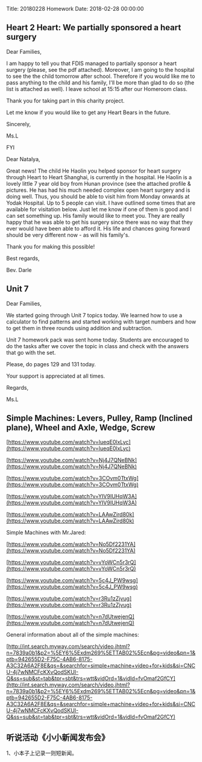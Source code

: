 Title: 20180228 Homework
Date: 2018-02-28 00:00:00


## Heart 2 Heart: We partially sponsored a heart surgery

Dear Families,



I am happy to tell you that FDIS managed to partially sponsor a heart surgery (please, see the pdf attached). Moreover, I am going to the hospital to see the the child tomorrow after school. Therefore if you would like me to pass anything to the child and his family, I'll be more than glad to do so (the list is attached as well). I leave school at 15:15 after our Homeroom class.



Thank you for taking part in this charity project.



Let me know if you would like to get any Heart Bears in the future.



Sincerely,

Ms.L





FYI



Dear Natalya,





Great news!  The child He Haolin you helped sponsor for heart surgery through Heart to Heart Shanghai, is currently in the hospital.  He Haolin is a lovely little 7 year old boy from Hunan province (see the attached profile & pictures. He has had his much needed complex open heart surgery and is doing well.  Thus, you should be able to visit him from Monday onwards at Yodak Hospital.  Up to 5 people can visit.  I have outlined some times that are available for visitation below.  Just let me know if one of them is good and I can set something up.  His family would like to meet you.  They are really happy that he was able to get  his surgery since there was no way that they ever would have been able to afford it.  His life and chances going forward should be very different now - as will his family's.



 



Thank you for making this possible!



 



Best regards,  



Bev. Darle

## Unit 7

Dear Families,



We started going through Unit 7 topics today. We learned how to use a calculator to find patterns and started working with target numbers and how to get them in three rounds using addition and subtraction. 



Unit 7 homework pack was sent home today. Students are encouraged to do the tasks after we cover the topic in class and check with the answers that go with the set. 



Please, do pages 129 and 131 today.



Your support is appreciated at all times.



Regards,

Ms.L

##  Simple Machines: Levers, Pulley, Ramp (Inclined plane), Wheel and Axle, Wedge, Screw

[https://www.youtube.com/watch?v=lueqE0lxLyc](https://www.youtube.com/watch?v=lueqE0lxLyc)



[https://www.youtube.com/watch?v=Nj4J7QNeBNk](https://www.youtube.com/watch?v=Nj4J7QNeBNk)



[https://www.youtube.com/watch?v=3COvm0TtxWg](https://www.youtube.com/watch?v=3COvm0TtxWg)



[https://www.youtube.com/watch?v=YIV9IUHqW3A](https://www.youtube.com/watch?v=YIV9IUHqW3A)



[https://www.youtube.com/watch?v=LAAwZird80k](https://www.youtube.com/watch?v=LAAwZird80k)





Simple Machines with Mr.Jared:

[https://www.youtube.com/watch?v=No5Df2231YA](https://www.youtube.com/watch?v=No5Df2231YA)

[https://www.youtube.com/watch?v=vYoWCn5r3rQ](https://www.youtube.com/watch?v=vYoWCn5r3rQ)

[https://www.youtube.com/watch?v=5c4J_PW9wsg](https://www.youtube.com/watch?v=5c4J_PW9wsg)

[https://www.youtube.com/watch?v=r3Ru1zZjvug](https://www.youtube.com/watch?v=r3Ru1zZjvug)

[https://www.youtube.com/watch?v=n7dUtwejenQ](https://www.youtube.com/watch?v=n7dUtwejenQ)



General information about all of the simple machines:

[http://int.search.myway.com/search/video.jhtml?n=7839a0b1&p2=%5EY6%5Exdm269%5ETTAB02%5Ecn&pg=video&pn=1&ptb=942655D2-F75C-4AB6-8175-A3C32A6A2F8E&qs=&searchfor=simple+machine+video+for+kids&si=CNCU-4j7wNMCFcKXvQodSKUI-Q&ss=sub&st=tab&tpr=sbt&trs=wtt&vidOrd=1&vidId=fvOmaf2GfCY](http://int.search.myway.com/search/video.jhtml?n=7839a0b1&p2=%5EY6%5Exdm269%5ETTAB02%5Ecn&pg=video&pn=1&ptb=942655D2-F75C-4AB6-8175-A3C32A6A2F8E&qs=&searchfor=simple+machine+video+for+kids&si=CNCU-4j7wNMCFcKXvQodSKUI-Q&ss=sub&st=tab&tpr=sbt&trs=wtt&vidOrd=1&vidId=fvOmaf2GfCY)

## 听说活动《小小新闻发布会》

1、小本子上记录一则短新闻。
